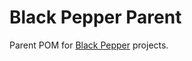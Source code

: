 Black Pepper Parent
===================

Parent POM for [Black Pepper](http://www.blackpepper.co.uk/) projects.
